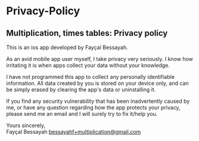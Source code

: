 # Privacy-Policy
## Multiplication, times tables: Privacy policy


This is an ios app developed by Fayçal Bessayah. 

As an avid mobile app user myself, I take privacy very seriously.
I know how irritating it is when apps collect your data without your knowledge.

I have not programmed this app to collect any personally identifiable information. All data created by you is stored on your device only, and can be simply erased by clearing the app's data or uninstalling it.

If you find any security vulnerability that has been inadvertently caused by me, or have any question regarding how the app protects your privacy, please send me an email and I will surely try to fix it/help you.

Yours sincerely,  
Fayçal Bessayah
bessayahf+multiplication@gmail.com
